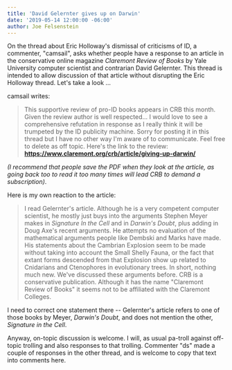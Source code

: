 ```yaml
---
title: 'David Gelernter gives up on Darwin'
date: '2019-05-14 12:00:00 -06:00'
author: Joe Felsenstein
---
```


On the thread about Eric Holloway's dismissal of criticisms of ID, a commenter, "camsail", asks whether people have a response to 
an article in the conservative online magazine <em>Claremont Review of Books</em> by Yale University computer scientist 
and contrarian David Gelernter.  This thread is intended to allow discussion of that article without disrupting the Eric Holloway
thread.  Let's take a look ...
<!--mode-->
camsail writes:
<blockquote>
This supportive review of pro-ID books appears in CRB this month. Given the review author is well respected... I would 
love to see a comprehensive refutation in response as I really think it will be trumpeted by the ID publicity 
machine. Sorry for posting it in this thread but I have no other way I'm aware of to 
communicate. Feel free to delete as off topic. Here's the link to the review:
<a href="https://www.claremont.org/crb/article/giving-up-darwin/"><strong>https://www.claremont.org/crb/article/giving-up-darwin/</strong></a>
</blockquote>
<em>(I recommend that people save the PDF when they look at the article, as going back too to read it too many times will lead CRB to
demand a subscription)</em>.
<P>
Here is my own reaction to the article:
<P>
<blockquote>
I read Gelernter's article. Although he is a very competent computer scientist, he mostly just buys into the arguments 
Stephen Meyer makes in <em>Signature In the Cell</em> and in <em>Darwin's Doubt</em>, plus adding in Doug Axe's recent arguments. He 
attempts no evaluation of the mathematical arguments people like Dembski and Marks have made. His statements about 
the Cambrian Explosion seem to be made without taking into account the Small Shelly Fauna, or the fact that 
extant forms descended from that Explosion show up related to Cnidarians and Ctenophores in evolutionary trees. In 
short, nothing much new. We've discussed these arguments before. CRB is a conservative publication. Although it has the 
name "Claremont Review of Books" it seems not to be affiliated with the Claremont Colleges.
</blockquote>
<P>
I need to correct one statement there -- Gelernter's article refers to one of those books by Meyer, <em>Darwin's Doubt</em>, and does not mention
the other, <em>Signature in the Cell</em>.
<P>
Anyway, on-topic discussion is welcome.  I will, as usual pa-troll against off-topic trolling and also responses to that trolling.
Commenter "ds" made a couple of responses in the other thread, and is welcome to copy that text into comments here.
